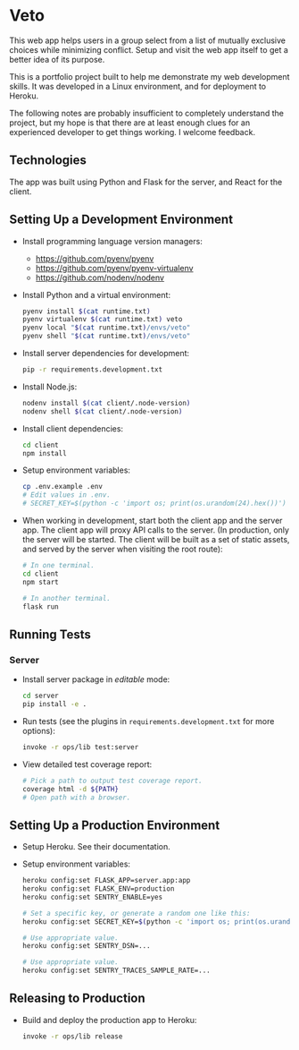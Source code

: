 # Veto

This web app helps users in a group select from a list of mutually exclusive
choices while minimizing conflict. Setup and visit the web app itself to get a
better idea of its purpose.

This is a portfolio project built to help me demonstrate my web development
skills. It was developed in a Linux environment, and for deployment to Heroku.

The following notes are probably insufficient to completely understand the
project, but my hope is that there are at least enough clues for an experienced
developer to get things working. I welcome feedback.

## Technologies

The app was built using Python and Flask for the server, and React for the
client.

## Setting Up a Development Environment

- Install programming language version managers:

  - https://github.com/pyenv/pyenv
  - https://github.com/pyenv/pyenv-virtualenv
  - https://github.com/nodenv/nodenv

- Install Python and a virtual environment:

  ```sh
  pyenv install $(cat runtime.txt)
  pyenv virtualenv $(cat runtime.txt) veto
  pyenv local "$(cat runtime.txt)/envs/veto"
  pyenv shell "$(cat runtime.txt)/envs/veto"
  ```

- Install server dependencies for development:

  ```sh
  pip -r requirements.development.txt
  ```

- Install Node.js:

  ```sh
  nodenv install $(cat client/.node-version)
  nodenv shell $(cat client/.node-version)
  ```

- Install client dependencies:

  ```sh
  cd client
  npm install
  ```

- Setup environment variables:

  ```sh
  cp .env.example .env
  # Edit values in .env.
  # SECRET_KEY=$(python -c 'import os; print(os.urandom(24).hex())')
  ```

- When working in development, start both the client app and the server app.
  The client app will proxy API calls to the server. (In production, only the
  server will be started. The client will be built as a set of static assets,
  and served by the server when visiting the root route):

  ```sh
  # In one terminal.
  cd client
  npm start

  # In another terminal.
  flask run
  ```

## Running Tests

### Server

- Install server package in *editable* mode:

  ```sh
  cd server
  pip install -e .
  ```

- Run tests (see the plugins in `requirements.development.txt` for more options):

  ```sh
  invoke -r ops/lib test:server
  ```

- View detailed test coverage report:

  ```sh
  # Pick a path to output test coverage report.
  coverage html -d ${PATH}
  # Open path with a browser.
  ```

## Setting Up a Production Environment

- Setup Heroku. See their documentation.

- Setup environment variables:

  ```sh
  heroku config:set FLASK_APP=server.app:app
  heroku config:set FLASK_ENV=production
  heroku config:set SENTRY_ENABLE=yes

  # Set a specific key, or generate a random one like this:
  heroku config:set SECRET_KEY=$(python -c 'import os; print(os.urandom(24).hex())')

  # Use appropriate value.
  heroku config:set SENTRY_DSN=...

  # Use appropriate value.
  heroku config:set SENTRY_TRACES_SAMPLE_RATE=...
  ```

## Releasing to Production

- Build and deploy the production app to Heroku:

  ```sh
  invoke -r ops/lib release
  ```
